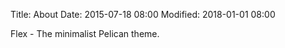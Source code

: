 Title: About
Date: 2015-07-18 08:00
Modified: 2018-01-01 08:00

Flex - The minimalist Pelican theme.
